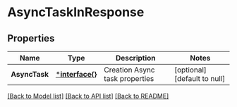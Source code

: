 # AsyncTaskInResponse

## Properties
Name | Type | Description | Notes
------------ | ------------- | ------------- | -------------
**AsyncTask** | [***interface{}**](interface{}.md) | Creation Async task properties | [optional] [default to null]

[[Back to Model list]](../README.md#documentation-for-models) [[Back to API list]](../README.md#documentation-for-api-endpoints) [[Back to README]](../README.md)


